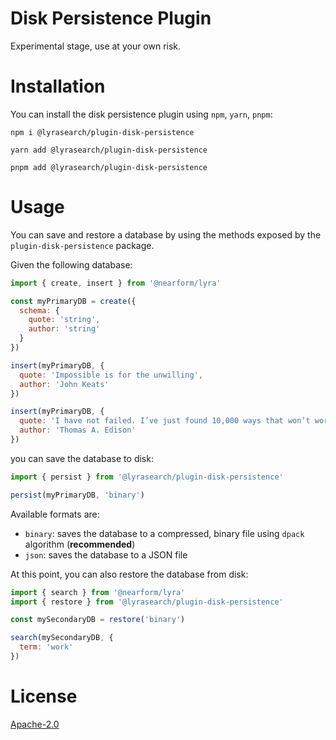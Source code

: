 # Disk Persistence Plugin

Experimental stage, use at your own risk.

# Installation

You can install the disk persistence plugin using `npm`, `yarn`, `pnpm`:

```
npm i @lyrasearch/plugin-disk-persistence
```

```
yarn add @lyrasearch/plugin-disk-persistence
```

```
pnpm add @lyrasearch/plugin-disk-persistence
```

# Usage

You can save and restore a database by using the methods exposed by the `plugin-disk-persistence` package. <br />

Given the following database:

```js
import { create, insert } from '@nearform/lyra'

const myPrimaryDB = create({
  schema: {
    quote: 'string',
    author: 'string'
  }
})

insert(myPrimaryDB, {
  quote: 'Impossible is for the unwilling',
  author: 'John Keats'
})

insert(myPrimaryDB, {
  quote: 'I have not failed. I’ve just found 10,000 ways that won’t work.',
  author: 'Thomas A. Edison'
})
```

you can save the database to disk:

```js
import { persist } from '@lyrasearch/plugin-disk-persistence'

persist(myPrimaryDB, 'binary')
```

Available formats are:

- `binary`: saves the database to a compressed, binary file using `dpack` algorithm (**recommended**)
- `json`: saves the database to a JSON file

At this point, you can also restore the database from disk:

```js
import { search } from '@nearform/lyra'
import { restore } from '@lyrasearch/plugin-disk-persistence'

const mySecondaryDB = restore('binary')

search(mySecondaryDB, {
  term: 'work'
})
```

# License
[Apache-2.0](/LICENSE.md)